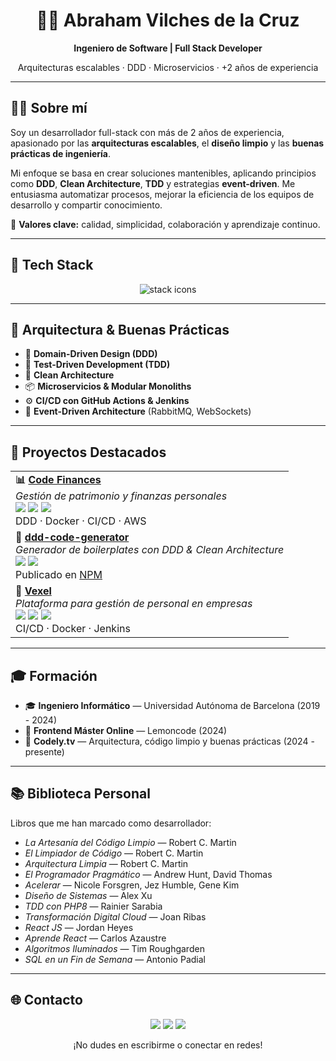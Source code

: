 <h1 align="center">👨‍💻 Abraham Vilches de la Cruz</h1>
<p align="center"><strong>Ingeniero de Software | Full Stack Developer</strong></p>
<p align="center">Arquitecturas escalables · DDD · Microservicios · +2 años de experiencia</p>

---

## 👨‍💻 Sobre mí

Soy un desarrollador full-stack con más de 2 años de experiencia, apasionado por las **arquitecturas escalables**, el **diseño limpio** y las **buenas prácticas de ingeniería**.

Mi enfoque se basa en crear soluciones mantenibles, aplicando principios como **DDD**, **Clean Architecture**, **TDD** y estrategias **event-driven**. Me entusiasma automatizar procesos, mejorar la eficiencia de los equipos de desarrollo y compartir conocimiento.

🎯 **Valores clave:** calidad, simplicidad, colaboración y aprendizaje continuo.

---

## 🧰 Tech Stack

<p align="center">
  <img src="https://skillicons.dev/icons?i=react,nestjs,nodejs,symfony,flask,py,ts,js,tailwind,vite,postgres,mysql,mongodb,docker,aws,jenkins,git,github&perline=9" alt="stack icons" />
</p>

---

## 🔧 Arquitectura & Buenas Prácticas

- 🧱 **Domain-Driven Design (DDD)**  
- 🧪 **Test-Driven Development (TDD)**  
- 🧼 **Clean Architecture**  
- 📦 **Microservicios & Modular Monoliths**  
- ⚙️ **CI/CD con GitHub Actions & Jenkins**  
- 📡 **Event-Driven Architecture** (RabbitMQ, WebSockets)

---

## 🚀 Proyectos Destacados

<table>
  <tr>
    <td valign="top">
      <strong>📊 <a href="https://github.com/AbrahamVilchesDeLaCruz/code-finances">Code Finances</a></strong><br/>
      <em>Gestión de patrimonio y finanzas personales</em><br/>
      <img src="https://img.shields.io/badge/React-61DAFB?style=flat&logo=react&logoColor=white"/>
      <img src="https://img.shields.io/badge/NestJS-E0234E?style=flat&logo=nestjs&logoColor=white"/>
      <img src="https://img.shields.io/badge/MongoDB-47A248?style=flat&logo=mongodb&logoColor=white"/>
      <br/>
      DDD · Docker · CI/CD · AWS
    </td>
  </tr>
  <tr>
    <td valign="top">
      <strong>🧱 <a href="https://github.com/AbrahamVilchesDeLaCruz/bolierplate-ddd">ddd-code-generator</a></strong><br/>
      <em>Generador de boilerplates con DDD & Clean Architecture</em><br/>
      <img src="https://img.shields.io/badge/Node.js-339933?style=flat&logo=nodedotjs&logoColor=white"/>
      <img src="https://img.shields.io/badge/NPM-CB3837?style=flat&logo=npm&logoColor=white"/>
      <br/>
      Publicado en <a href="https://www.npmjs.com/package/ddd-code-generator">NPM</a>
    </td>
  </tr>
  <tr>
    <td valign="top">
      <strong>👥 <a href="https://github.com/AbrahamVilchesDeLaCruz/vexel">Vexel</a></strong><br/>
      <em>Plataforma para gestión de personal en empresas</em><br/>
      <img src="https://img.shields.io/badge/React-61DAFB?style=flat&logo=react&logoColor=white"/>
      <img src="https://img.shields.io/badge/MongoDB-47A248?style=flat&logo=mongodb&logoColor=white"/>
      <img src="https://img.shields.io/badge/AWS-232F3E?style=flat&logo=amazon-aws&logoColor=white"/>
      <br/>
      CI/CD · Docker · Jenkins
    </td>
  </tr>
</table>

---

## 🎓 Formación

- 🎓 **Ingeniero Informático** — Universidad Autónoma de Barcelona (2019 - 2024)  
- 🧠 **Frontend Máster Online** — Lemoncode (2024)  
- 📘 **Codely.tv** — Arquitectura, código limpio y buenas prácticas (2024 - presente)

---

## 📚 Biblioteca Personal

Libros que me han marcado como desarrollador:

- *La Artesanía del Código Limpio* — Robert C. Martin  
- *El Limpiador de Código* — Robert C. Martin  
- *Arquitectura Limpia* — Robert C. Martin  
- *El Programador Pragmático* — Andrew Hunt, David Thomas  
- *Acelerar* — Nicole Forsgren, Jez Humble, Gene Kim  
- *Diseño de Sistemas* — Alex Xu  
- *TDD con PHP8* — Rainier Sarabia  
- *Transformación Digital Cloud* — Joan Ribas  
- *React JS* — Jordan Heyes  
- *Aprende React* — Carlos Azaustre  
- *Algoritmos Iluminados* — Tim Roughgarden  
- *SQL en un Fin de Semana* — Antonio Padial

---

## 🌐 Contacto

<p align="center">
  <a href="https://github.com/AbrahamVilchesDeLaCruz"><img src="https://img.shields.io/badge/GitHub-181717?style=for-the-badge&logo=github&logoColor=white"/></a>
  <a href="https://www.linkedin.com/in/abraham-vilches-de-la-cruz-295538175/"><img src="https://img.shields.io/badge/LinkedIn-0A66C2?style=for-the-badge&logo=linkedin&logoColor=white"/></a>
  <a href="mailto:abrahamvilchesdelacruz@gmail.com"><img src="https://img.shields.io/badge/Gmail-EA4335?style=for-the-badge&logo=gmail&logoColor=white"/></a>
</p>

<p align="center">¡No dudes en escribirme o conectar en redes!</p>
